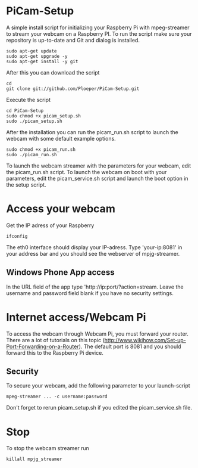PiCam-Setup
===========

A simple install script for initializing your Raspberry Pi with mpeg-streamer to stream your webcam on a Raspberry PI.
To run the script make sure your repository is up-to-date and Git and dialog is installed. 

```
sudo apt-get update
sudo apt-get upgrade -y
sudo apt-get install -y git
```

After this you can download the script

```
cd
git clone git://github.com/Ploeper/PiCam-Setup.git
```

Execute the script

```
cd PiCam-Setup
sudo chmod +x picam_setup.sh
sudo ./picam_setup.sh
```

After the installation you can run the picam_run.sh script to launch the webcam with some default example options.

```
sudo chmod +x picam_run.sh
sudo ./picam_run.sh
```

To launch the webcam streamer with the parameters for your webcam, edit the picam_run.sh script. To launch the webcam on boot with
your parameters, edit the picam_service.sh script and launch the boot option in the setup script.

# Access your webcam
Get the IP adress of your Raspberry

```
ifconfig
```

The eth0 interface should display your IP-adress. Type 'your-ip:8081' in your address bar and you should see the webserver of mpjg-streamer.

## Windows Phone App access
In the URL field of the app type 'http://ip:port/?action=stream. Leave the username and password field blank if you have no security settings.

# Internet access/Webcam Pi
To access the webcam through Webcam Pi, you must forward your router. There are a lot of tutorials on this topic (http://www.wikihow.com/Set-up-Port-Forwarding-on-a-Router).
The default port is 8081 and you should forward this to the Raspberry Pi device.

## Security
To secure your webcam, add the following parameter to your launch-script

```
mpeg-streamer ... -c username:password
```

Don't forget to rerun picam_setup.sh if you edited the picam_service.sh file.

# Stop

To stop the webcam streamer run

```
killall mpjg_streamer
```


